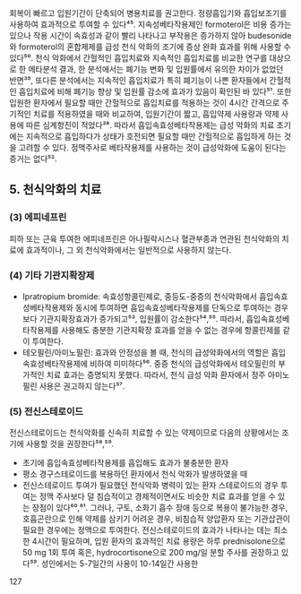 회복이 빠르고 입원기간이 단축되어 병용치료를 권고한다. 정량흡입기와 흡입보조기를 사용하여 효과적으로 투여할 수 있다⁴⁵. 지속성베타작용제인 formoterol은 비용 증가는 있으나 작용 시간이 속효성과 같이 빨리 나타나고 부작용은 증가하지 않아 budesonide와 formoterol의 혼합제제를 급성 천식 악화의 조기에 증상 완화 효과를 위해 사용할 수 있다⁵⁰. 천식 악화에서 간헐적인 흡입치료와 지속적인 흡입치료를 비교한 연구를 대상으로 한 메타분석 결과, 한 분석에서는 폐기능 변화 및 입원률에서 유의한 차이가 없었던 반면³⁹, 또다른 분석에서는 지속적인 흡입치료가 특히 폐기능이 나쁜 환자들에서 간헐적인 흡입치료에 비해 폐기능 향상 및 입원률 감소에 효과가 있음이 확인된 바 있다⁵¹. 또한 입원한 환자에서 필요할 때만 간헐적으로 흡입치료를 적용하는 것이 4시간 간격으로 주기적인 치료를 적용하였을 때와 비교하여, 입원기간이 짧고, 흡입약제 사용량과 약제 사용에 따른 심계항진이 적었다³⁸. 따라서 흡입속효성베타작용제는 급성 악화의 치료 초기에는 지속적으로 흡입하다가 상태가 호전되면 필요할 때만 간헐적으로 흡입하게 하는 것을 고려할 수 있다. 정맥주사로 베타작용제를 사용하는 것이 급성악화에 도움이 된다는 증거는 없다⁵².

## 5. 천식악화의 치료

### (3) 에피네프린
피하 또는 근육 투여한 에피네프린은 아나필락시스나 혈관부종과 연관된 천식악화의 치료에 효과적이나, 그 외 천식악화에서는 일반적으로 사용하지 않는다.

### (4) 기타 기관지확장제
- Ipratropium bromide: 속효성항콜린제로, 중등도-중증의 천식악화에서 흡입속효성베타작용제와 동시에 투여하면 흡입속효성베타작용제를 단독으로 투여하는 경우보다 기관지확장효과가 증가되고⁵³, 입원률이 감소한다⁵⁴,⁵⁵. 따라서, 흡입속효성베타작용제를 사용해도 충분한 기관지확장 효과를 얻을 수 없는 경우에 항콜린제를 같이 투여한다.
- 테오필린/아미노필린: 효과와 안정성을 볼 때, 천식의 급성악화에서의 역할은 흡입속효성베타작용제에 비하여 미미하다⁵⁶. 중증 천식의 급성악화에서 테오필린의 부가적인 치료 효과는 증명되지 못했다. 따라서, 천식 급성 악화 환자에서 정주 아미노필린 사용은 권고하지 않는다⁵⁷.

### (5) 전신스테로이드
전신스테로이드는 천식악화를 신속히 치료할 수 있는 약제이므로 다음의 상황에서는 조기에 사용할 것을 권장한다⁵⁸,⁵⁹.
- 초기에 흡입속효성베타작용제를 흡입해도 효과가 불충분한 환자
- 평소 경구스테로이드를 복용하던 환자에서 천식 악화가 발생하였을 때
- 전신스테로이드 투여가 필요했던 천식악화 병력이 있는 환자
스테로이드의 경우 투여는 정맥 주사보다 덜 침습적이고 경제적이면서도 비슷한 치료 효과를 얻을 수 있는 장점이 있다⁶⁰,⁶¹. 그러나, 구토, 소화기 흡수 장애 등으로 복용이 불가능한 경우, 호흡곤란으로 인해 약제를 삼키기 어려운 경우, 비침습적 양압환자 또는 기관삽관이 필요한 경우에는 정맥으로 투여한다. 전신스테로이드의 효과가 나타나는 데는 최소한 4시간이 필요하며, 입원 환자의 효과적인 치료 용량은 하루 prednisolone으로 50 mg 1회 투여 혹은, hydrocortisone으로 200 mg/일 분할 주사를 권장하고 있다⁵⁹. 성인에서는 5-7일간의 사용이 10-14일간 사용한

<PAGE>127